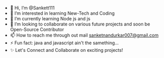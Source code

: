 - 👋 Hi, I’m @Sankett111
- 👀 I’m interested in learning New-Tech and Coding 
- 🌱 I’m currently learning Node js and js 
- 💞️ I’m looking to collaborate on various future projects and soon be Open-Source Contributor
- 📫 How to reach me through out mail sanketnandurkar007@gmail.com
- ⚡ Fun fact: java and javascript ain't the samething...
- ✨ Let's Connect and Collaborate on exciting projects!

<!---
Sankett111/Sankett111 is a ✨ special ✨ repository because its `README.md` (this file) appears on your GitHub profile.
You can click the Preview link to take a look at your changes.
--->
